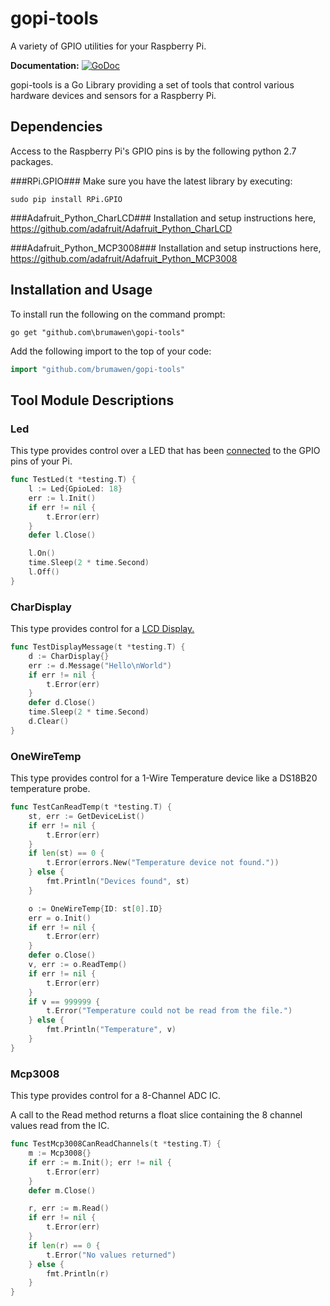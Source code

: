 # gopi-tools #

A variety of GPIO utilities for your Raspberry Pi.

**Documentation:** [![GoDoc](https://godoc.org/github.com/brumawen/gopi-tools?status.svg)](https://godoc.org/github.com/brumawen/gopi-tools)

gopi-tools is a Go Library providing a set of tools that control various hardware devices and sensors for a Raspberry Pi.  

## Dependencies

Access to the Raspberry Pi's GPIO pins is by the following python 2.7 packages.

###RPi.GPIO###
Make sure you have the latest library by executing:
````
sudo pip install RPi.GPIO
````

###Adafruit_Python_CharLCD###
Installation and setup instructions here, https://github.com/adafruit/Adafruit_Python_CharLCD

###Adafruit_Python_MCP3008###
Installation and setup instructions here, https://github.com/adafruit/Adafruit_Python_MCP3008

## Installation and Usage ##

To install run the following on the command prompt:
```Shell
go get "github.com\brumawen\gopi-tools" 
```

Add the following import to the top of your code:
```go
import "github.com/brumawen/gopi-tools"
```

## Tool Module Descriptions ##

### Led ###

This type provides control over a LED that has been [connected](https://thepihut.com/blogs/raspberry-pi-tutorials/27968772-turning-on-an-led-with-your-raspberry-pis-gpio-pins) to the GPIO pins of your Pi.

```go
func TestLed(t *testing.T) {
	l := Led{GpioLed: 18}
	err := l.Init()
	if err != nil {
		t.Error(err)
	}
	defer l.Close()

	l.On()
	time.Sleep(2 * time.Second)
	l.Off()
}
```

### CharDisplay ###

This type provides control for a [LCD Display.](https://learn.adafruit.com/drive-a-16x2-lcd-directly-with-a-raspberry-pi/overview)

```go
func TestDisplayMessage(t *testing.T) {
	d := CharDisplay{}
	err := d.Message("Hello\nWorld")
	if err != nil {
		t.Error(err)
	}
	defer d.Close()
	time.Sleep(2 * time.Second)
	d.Clear()
}
```

### OneWireTemp ###

This type provides control for a 1-Wire Temperature device like a DS18B20 temperature probe.

```go
func TestCanReadTemp(t *testing.T) {
	st, err := GetDeviceList()
	if err != nil {
		t.Error(err)
	}
	if len(st) == 0 {
		t.Error(errors.New("Temperature device not found."))
	} else {
		fmt.Println("Devices found", st)
	}

	o := OneWireTemp{ID: st[0].ID}
	err = o.Init()
	if err != nil {
		t.Error(err)
	}
	defer o.Close()
	v, err := o.ReadTemp()
	if err != nil {
		t.Error(err)
	}
	if v == 999999 {
		t.Error("Temperature could not be read from the file.")
	} else {
		fmt.Println("Temperature", v)
	}
}
```

### Mcp3008 ###

This type provides control for a 8-Channel ADC IC.

A call to the Read method returns a float slice containing the 8 channel values read from the IC.

```go
func TestMcp3008CanReadChannels(t *testing.T) {
	m := Mcp3008{}
	if err := m.Init(); err != nil {
		t.Error(err)
	}
	defer m.Close()

	r, err := m.Read()
	if err != nil {
		t.Error(err)
	}
	if len(r) == 0 {
		t.Error("No values returned")
	} else {
		fmt.Println(r)
	}
}
```

